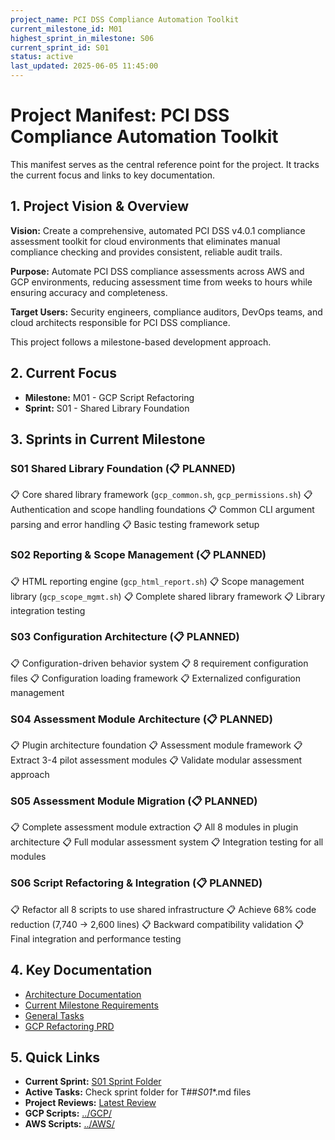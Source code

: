 ```yaml
---
project_name: PCI DSS Compliance Automation Toolkit
current_milestone_id: M01
highest_sprint_in_milestone: S06
current_sprint_id: S01
status: active
last_updated: 2025-06-05 11:45:00
---
```


# Project Manifest: PCI DSS Compliance Automation Toolkit

This manifest serves as the central reference point for the project. It tracks the current focus and links to key documentation.

## 1. Project Vision & Overview

**Vision:** Create a comprehensive, automated PCI DSS v4.0.1 compliance assessment toolkit for cloud environments that eliminates manual compliance checking and provides consistent, reliable audit trails.

**Purpose:** Automate PCI DSS compliance assessments across AWS and GCP environments, reducing assessment time from weeks to hours while ensuring accuracy and completeness.

**Target Users:** Security engineers, compliance auditors, DevOps teams, and cloud architects responsible for PCI DSS compliance.

This project follows a milestone-based development approach.

## 2. Current Focus

- **Milestone:** M01 - GCP Script Refactoring
- **Sprint:** S01 - Shared Library Foundation

## 3. Sprints in Current Milestone

### S01 Shared Library Foundation (📋 PLANNED)

📋 Core shared library framework (`gcp_common.sh`, `gcp_permissions.sh`)
📋 Authentication and scope handling foundations
📋 Common CLI argument parsing and error handling
📋 Basic testing framework setup

### S02 Reporting & Scope Management (📋 PLANNED)

📋 HTML reporting engine (`gcp_html_report.sh`)
📋 Scope management library (`gcp_scope_mgmt.sh`)
📋 Complete shared library framework
📋 Library integration testing

### S03 Configuration Architecture (📋 PLANNED)

📋 Configuration-driven behavior system
📋 8 requirement configuration files
📋 Configuration loading framework
📋 Externalized configuration management

### S04 Assessment Module Architecture (📋 PLANNED)

📋 Plugin architecture foundation
📋 Assessment module framework
📋 Extract 3-4 pilot assessment modules
📋 Validate modular assessment approach

### S05 Assessment Module Migration (📋 PLANNED)

📋 Complete assessment module extraction
📋 All 8 modules in plugin architecture
📋 Full modular assessment system
📋 Integration testing for all modules

### S06 Script Refactoring & Integration (📋 PLANNED)

📋 Refactor all 8 scripts to use shared infrastructure
📋 Achieve 68% code reduction (7,740 → 2,600 lines)
📋 Backward compatibility validation
📋 Final integration and performance testing

## 4. Key Documentation

- [Architecture Documentation](./01_PROJECT_DOCS/ARCHITECTURE.md)
- [Current Milestone Requirements](./02_REQUIREMENTS/M01_GCP_SCRIPT_REFACTORING/)
- [General Tasks](./04_GENERAL_TASKS/)
- [GCP Refactoring PRD](../GCP/GCP_PCI_DSS_Framework_Refactoring_PRD.md)

## 5. Quick Links

- **Current Sprint:** [S01 Sprint Folder](./03_SPRINTS/S01_M01_SHARED_LIBRARY_FOUNDATION/)
- **Active Tasks:** Check sprint folder for T##_S01_*.md files
- **Project Reviews:** [Latest Review](./10_STATE_OF_PROJECT/)
- **GCP Scripts:** [../GCP/](../GCP/)
- **AWS Scripts:** [../AWS/](../AWS/)
